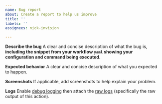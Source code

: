 ```yaml
---
name: Bug report
about: Create a report to help us improve
title: ''
labels: ''
assignees: nick-invision

---
```


**Describe the bug**
A clear and concise description of what the bug is, **including the snippet from your workflow `yaml` showing your configuration and command being executed.**

**Expected behavior**
A clear and concise description of what you expected to happen.

**Screenshots**
If applicable, add screenshots to help explain your problem.

**Logs**
Enable [debug logging](https://docs.github.com/en/free-pro-team@latest/actions/managing-workflow-runs/enabling-debug-logging#enabling-step-debug-logging) then attach the [raw logs](https://docs.github.com/en/free-pro-team@latest/actions/managing-workflow-runs/using-workflow-run-logs#downloading-logs) (specifically the raw output of this action).
